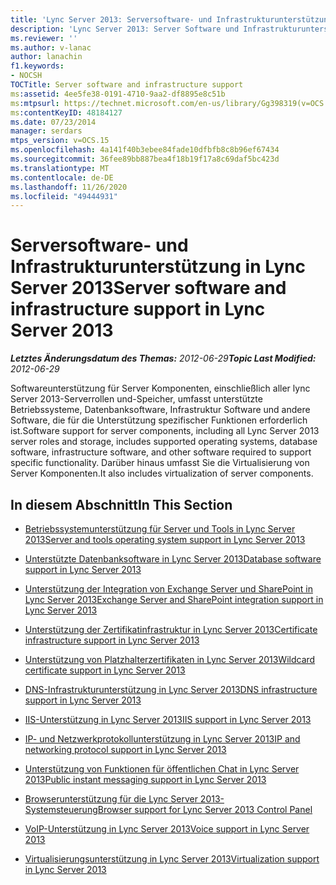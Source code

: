 ```yaml
---
title: 'Lync Server 2013: Serversoftware- und Infrastrukturunterstützung'
description: 'Lync Server 2013: Server Software und Infrastrukturunterstützung.'
ms.reviewer: ''
ms.author: v-lanac
author: lanachin
f1.keywords:
- NOCSH
TOCTitle: Server software and infrastructure support
ms:assetid: 4ee5fe38-0191-4710-9aa2-df8895e8c51b
ms:mtpsurl: https://technet.microsoft.com/en-us/library/Gg398319(v=OCS.15)
ms:contentKeyID: 48184127
ms.date: 07/23/2014
manager: serdars
mtps_version: v=OCS.15
ms.openlocfilehash: 4a141f40b3ebee84fade10dfbfb8c8b96ef67434
ms.sourcegitcommit: 36fee89bb887bea4f18b19f17a8c69daf5bc423d
ms.translationtype: MT
ms.contentlocale: de-DE
ms.lasthandoff: 11/26/2020
ms.locfileid: "49444931"
---
```

# <a name="server-software-and-infrastructure-support-in-lync-server-2013"></a><span data-ttu-id="6083d-103">Serversoftware- und Infrastrukturunterstützung in Lync Server 2013</span><span class="sxs-lookup"><span data-stu-id="6083d-103">Server software and infrastructure support in Lync Server 2013</span></span>

<div data-xmlns="http://www.w3.org/1999/xhtml">

<div class="topic" data-xmlns="http://www.w3.org/1999/xhtml" data-msxsl="urn:schemas-microsoft-com:xslt" data-cs="https://msdn.microsoft.com/">

<div data-asp="https://msdn2.microsoft.com/asp">



</div>

<div id="mainSection">

<div id="mainBody"><span data-ttu-id="6083d-104">

<span> </span></span><span class="sxs-lookup"><span data-stu-id="6083d-104">

<span> </span></span></span>

<span data-ttu-id="6083d-105">_**Letztes Änderungsdatum des Themas:** 2012-06-29_</span><span class="sxs-lookup"><span data-stu-id="6083d-105">_**Topic Last Modified:** 2012-06-29_</span></span>

<span data-ttu-id="6083d-106">Softwareunterstützung für Server Komponenten, einschließlich aller lync Server 2013-Serverrollen und-Speicher, umfasst unterstützte Betriebssysteme, Datenbanksoftware, Infrastruktur Software und andere Software, die für die Unterstützung spezifischer Funktionen erforderlich ist.</span><span class="sxs-lookup"><span data-stu-id="6083d-106">Software support for server components, including all Lync Server 2013 server roles and storage, includes supported operating systems, database software, infrastructure software, and other software required to support specific functionality.</span></span> <span data-ttu-id="6083d-107">Darüber hinaus umfasst Sie die Virtualisierung von Server Komponenten.</span><span class="sxs-lookup"><span data-stu-id="6083d-107">It also includes virtualization of server components.</span></span>

<div>

## <a name="in-this-section"></a><span data-ttu-id="6083d-108">In diesem Abschnitt</span><span class="sxs-lookup"><span data-stu-id="6083d-108">In This Section</span></span>

  - [<span data-ttu-id="6083d-109">Betriebssystemunterstützung für Server und Tools in Lync Server 2013</span><span class="sxs-lookup"><span data-stu-id="6083d-109">Server and tools operating system support in Lync Server 2013</span></span>](lync-server-2013-server-and-tools-operating-system-support.md)

  - [<span data-ttu-id="6083d-110">Unterstützte Datenbanksoftware in Lync Server 2013</span><span class="sxs-lookup"><span data-stu-id="6083d-110">Database software support in Lync Server 2013</span></span>](lync-server-2013-database-software-support.md)

  - [<span data-ttu-id="6083d-111">Unterstützung der Integration von Exchange Server und SharePoint in Lync Server 2013</span><span class="sxs-lookup"><span data-stu-id="6083d-111">Exchange Server and SharePoint integration support in Lync Server 2013</span></span>](lync-server-2013-exchange-and-sharepoint-integration-support.md)

  - [<span data-ttu-id="6083d-112">Unterstützung der Zertifikatinfrastruktur in Lync Server 2013</span><span class="sxs-lookup"><span data-stu-id="6083d-112">Certificate infrastructure support in Lync Server 2013</span></span>](lync-server-2013-certificate-infrastructure-support.md)

  - [<span data-ttu-id="6083d-113">Unterstützung von Platzhalterzertifikaten in Lync Server 2013</span><span class="sxs-lookup"><span data-stu-id="6083d-113">Wildcard certificate support in Lync Server 2013</span></span>](lync-server-2013-wildcard-certificate-support.md)

  - [<span data-ttu-id="6083d-114">DNS-Infrastrukturunterstützung in Lync Server 2013</span><span class="sxs-lookup"><span data-stu-id="6083d-114">DNS infrastructure support in Lync Server 2013</span></span>](lync-server-2013-dns-infrastructure-support.md)

  - [<span data-ttu-id="6083d-115">IIS-Unterstützung in Lync Server 2013</span><span class="sxs-lookup"><span data-stu-id="6083d-115">IIS support in Lync Server 2013</span></span>](lync-server-2013-iis-support.md)

  - [<span data-ttu-id="6083d-116">IP- und Netzwerkprotokollunterstützung in Lync Server 2013</span><span class="sxs-lookup"><span data-stu-id="6083d-116">IP and networking protocol support in Lync Server 2013</span></span>](lync-server-2013-ip-and-networking-protocol-support.md)

  - [<span data-ttu-id="6083d-117">Unterstützung von Funktionen für öffentlichen Chat in Lync Server 2013</span><span class="sxs-lookup"><span data-stu-id="6083d-117">Public instant messaging support in Lync Server 2013</span></span>](lync-server-2013-public-instant-messaging-support.md)

  - [<span data-ttu-id="6083d-118">Browserunterstützung für die Lync Server 2013-Systemsteuerung</span><span class="sxs-lookup"><span data-stu-id="6083d-118">Browser support for Lync Server 2013 Control Panel</span></span>](lync-server-2013-browser-support-for-lync-server-control-panel.md)

  - [<span data-ttu-id="6083d-119">VoIP-Unterstützung in Lync Server 2013</span><span class="sxs-lookup"><span data-stu-id="6083d-119">Voice support in Lync Server 2013</span></span>](lync-server-2013-voice-support.md)

  - [<span data-ttu-id="6083d-120">Virtualisierungsunterstützung in Lync Server 2013</span><span class="sxs-lookup"><span data-stu-id="6083d-120">Virtualization support in Lync Server 2013</span></span>](lync-server-2013-virtualization-support.md)

<span data-ttu-id="6083d-121"></div>

</div>

<span> </span>

</div>

</div>

</span><span class="sxs-lookup"><span data-stu-id="6083d-121"></div>

</div>

<span> </span>

</div>

</div>

</span></span></div>

